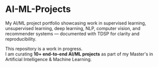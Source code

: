 # AI-ML-Projects
My AI/ML project portfolio showcasing work in supervised learning, unsupervised learning, deep learning, NLP, computer vision, and recommender systems — documented with TDSP for clarity and reproducibility.

This repository is a work in progress.  
I am curating **10+ end-to-end AI/ML projects** as part of my Master's in Artificial Intelligence & Machine Learning. 

